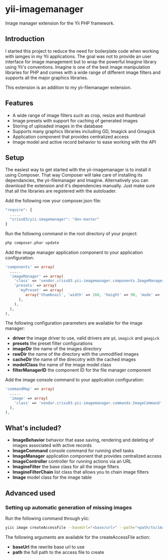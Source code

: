 yii-imagemanager
================

Image manager extension for the Yii PHP framework.

## Introduction

I started this project to reduce the need for boilerplate code when working with iamges in my Yii applications.
The goal was not to provide an user interface for image management but to wrap the powerful Imagine library using
Yii's conventions. Imagine is one of the best image manipulation libraries for PHP and comes with a wide range
of different image filters and supports all the major graphics libraries. 

This extension is an addition to my yii-filemanager extension.

## Features

* A wide range of image filters such as crop, resize and thumbnail
* Image presets with support for caching of generated images
* Storing of uploaded images in the database
* Supports many graphics libraries including GD, Imagick and Gmagick
* Application component that provides centralized access
* Image model and active record behavior to ease working with the API

## Setup

The easiest way to get started with the yii-imagemanager is to install it using Composer.
That way Composer will take care of installing its dependancies, the yii-filemanager and Imagine.
Alternatively you can download the extension and it's dependencies manually.
Just make sure that all the libraries are registered with the autoloader.

Add the following row your composer.json file:

```js
"require": {
  .....
  "crisu83/yii-imagemanager": "dev-master"
}
```

Run the following command in the root directory of your project:

```bash
php composer.phar update
```

Add the image manager application component to your application configuration:

```php
'components' => array(
  .....
  'imageManager' => array(
    'class' => 'vendor.crisu83.yii-imagemanager.components.ImageManager',
    'presets' => array(
      'myPreset' => array(
         array('thumbnail', 'width' => 160, 'height' => 90, 'mode' => 'outbound'),
      ),
    ),
  ),
),
```

The following configuration parameters are available for the image manager:

* **driver** the image driver to use, valid drivers are ```gd```, ```imagick``` and ```gmagick```
* **presets** the preset filter configurations
* **imageDir** the name of the images directory
* **rawDir** the name of the directory with the unmodified images
* **cacheDir** the name of the direcotry with the cached images
* **modelClass** the name of the image model class
* **filterManagerID** the component ID for the file manager component

Add the image console command to your application configuration:

```php
'commandMap' => array(
  .....
  'image' => array(
    'class' => 'vendor.crisu83.yii-imagemanager.commands.ImageCommand',
  ),
),
```

## What's included?

* **ImageBehavior** behavior that ease saving, rendering and deleting of images associated with active records
* **ImageCommand** console command for running shell tasks 
* **ImageManager** application component that provides centralized access
* **ImageController** controller for running actions via an URL
* **ImagineFilter** the base class for all the image filters
* **ImagineFilterChain** list class that allows you to chain image filters
* **Image** model class for the image table

## Advanced used

### Setting up automatic generation of missing images

Run the following command through yiic:

```bash
yiic image createAccessFile --baseUrl="<base/url>" --path="<path/to/images>"
```

The following arguments are available for the createAccessFile action:

* **baseUrl** the rewrite base url to use
* **path** the full path to the access file to create
